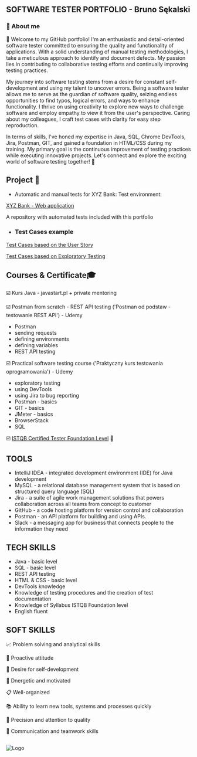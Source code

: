 
## SOFTWARE TESTER PORTFOLIO - Bruno Sękalski
### 🔎 About me

👋 Welcome to my GitHub portfolio! I'm an enthusiastic and detail-oriented software tester committed to ensuring the quality and functionality of applications. With a solid understanding of manual testing methodologies, I take a meticulous approach to identify and document defects. My passion lies in contributing to collaborative testing efforts and continually improving testing practices.

My journey into software testing stems from a desire for constant self-development and using my talent to uncover errors. Being a software tester allows me to serve as the guardian of software quality, seizing endless opportunities to find typos, logical errors, and ways to enhance functionality. I thrive on using creativity to explore new ways to challenge software and employ empathy to view it from the user's perspective. Caring about my colleagues, I craft test cases with clarity for easy step reproduction.

In terms of skills, I've honed my expertise in Java, SQL, Chrome DevTools, Jira, Postman, GIT, and gained a foundation in HTML/CSS during my training. My primary goal is the continuous improvement of testing practices while executing innovative projects. Let's connect and explore the exciting world of software testing together! 🚀


## Project 📖

- Automatic and manual tests for XYZ Bank:
Test environment:

[XYZ Bank - Web application](https://www.globalsqa.com/angularJs-protractor/BankingProject/#/login)

A repository with automated tests included with this portfolio
- ### Test Cases example

    
[Test Cases based on the User Story](https://docs.google.com/spreadsheets/d/1z2Sz9A5OZe7ataQSv8IvGotmtWij6IyP/edit?usp=sharing&ouid=107458126020314826460&rtpof=true&sd=true)

[Test Cases based on Exploratory Testing](https://docs.google.com/spreadsheets/d/17FxWXengH0rhzI-fv16rTISNLwDNzcLl/edit?usp=sharing&ouid=107458126020314826460&rtpof=true&sd=true)


## Courses & Certificate🎓

☑️ Kurs Java - javastart.pl + private mentoring

☑️ Postman from scratch - REST API testing ('Postman od podstaw - testowanie REST API') - Udemy

- Postman
- sending requests
- defining environments
- defining variables
- REST API testing

☑️ Practical software testing course ('Praktyczny kurs testowania oprogramowania') - Udemy

- exploratory testing
- using DevTools
- using Jira to bug reporting
- Postman - basics
- GIT - basics
- JMeter - basics
- BrowserStack
- SQL
  
☑️ [ISTQB Certified Tester Foundation Level](https://drive.google.com/file/d/1TOB5YyUcWKFcfeumZR9cpMRk4tqRVgxQ/view?usp=sharing) 🚀
## TOOLS
- IntelliJ IDEA -  integrated development environment (IDE) for Java development
- MySQL - a relational database management system that is based on structured query language (SQL)
- Jira - a suite of agile work management solutions that powers collaboration across all teams from concept to customer
- GitHub - a code hosting platform for version control and collaboration
- Postman - an API platform for building and using APIs.
- Slack - a messaging app for business that connects people to the information they need


## TECH SKILLS
- Java - basic level
- SQL - basic level
- REST API testing
- HTML & CSS - basic level
- DevTools knowledge
- Knowledge of testing procedures and the creation of test documentation
- Knowledge of Syllabus ISTQB Foundation level
- English  fluent












## SOFT SKILLS

📈 Problem solving and analytical skills

🚀 Proactive attitude

🔁 Desire for self-development

🔋 Dnergetic and motivated

📋 Well-organized

📚 Ability to learn new tools, systems and processes quickly

🔎 Precision and attention to quality

🙌 Communication and teamwork skills





## 



![Logo](https://optinmonster.com/wp-content/uploads/2016/10/Anatomy-of-the-Perfect-Thank-You-Page.png)


